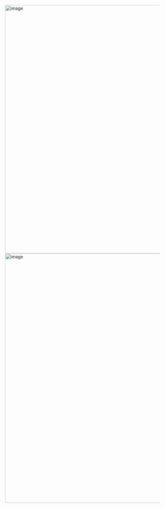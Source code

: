 <img width="1902" height="809" alt="image" src="https://github.com/user-attachments/assets/7666c6fc-02dd-471b-802a-0d01e74f937b" />


<img width="1895" height="812" alt="image" src="https://github.com/user-attachments/assets/ea16ff42-b362-4d11-a3cc-f3466408374f" />
